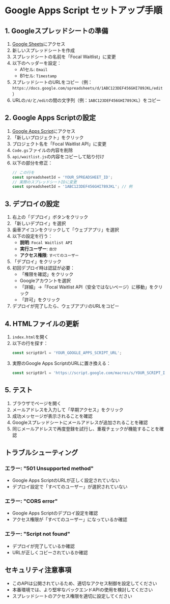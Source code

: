 # Google Apps Script セットアップ手順

## 1. Googleスプレッドシートの準備

1. [Google Sheets](https://sheets.google.com)にアクセス
2. 新しいスプレッドシートを作成
3. スプレッドシートの名前を「Focal Waitlist」に変更
4. 以下のヘッダーを設定：
   - A1セル: `Email`
   - B1セル: `Timestamp`
5. スプレッドシートのURLをコピー（例：`https://docs.google.com/spreadsheets/d/1ABC123DEF456GHI789JKL/edit`）
6. URLの`/d/`と`/edit`の間の文字列（例：`1ABC123DEF456GHI789JKL`）をコピー

## 2. Google Apps Scriptの設定

1. [Google Apps Script](https://script.google.com)にアクセス
2. 「新しいプロジェクト」をクリック
3. プロジェクト名を「Focal Waitlist API」に変更
4. `Code.gs`ファイルの内容を削除
5. `api/waitlist.js`の内容をコピーして貼り付け
6. 以下の部分を修正：
   ```javascript
   // この行を
   const spreadsheetId = 'YOUR_SPREADSHEET_ID';
   // 実際のスプレッドシートIDに変更
   const spreadsheetId = '1ABC123DEF456GHI789JKL'; // 例
   ```

## 3. デプロイの設定

1. 右上の「デプロイ」ボタンをクリック
2. 「新しいデプロイ」を選択
3. 歯車アイコンをクリックして「ウェブアプリ」を選択
4. 以下の設定を行う：
   - **説明**: `Focal Waitlist API`
   - **実行ユーザー**: `自分`
   - **アクセス権限**: `すべてのユーザー`
5. 「デプロイ」をクリック
6. 初回デプロイ時は認証が必要：
   - 「権限を確認」をクリック
   - Googleアカウントを選択
   - 「詳細」→「Focal Waitlist API（安全ではないページ）に移動」をクリック
   - 「許可」をクリック
7. デプロイが完了したら、ウェブアプリのURLをコピー

## 4. HTMLファイルの更新

1. `index.html`を開く
2. 以下の行を探す：
   ```javascript
   const scriptUrl = 'YOUR_GOOGLE_APPS_SCRIPT_URL';
   ```
3. 実際のGoogle Apps ScriptのURLに置き換える：
   ```javascript
   const scriptUrl = 'https://script.google.com/macros/s/YOUR_SCRIPT_ID/exec';
   ```

## 5. テスト

1. ブラウザでページを開く
2. メールアドレスを入力して「早期アクセス」をクリック
3. 成功メッセージが表示されることを確認
4. Googleスプレッドシートにメールアドレスが追加されることを確認
5. 同じメールアドレスで再度登録を試行し、重複チェックが機能することを確認

## トラブルシューティング

### エラー: "501 Unsupported method"
- Google Apps ScriptのURLが正しく設定されていない
- デプロイ設定で「すべてのユーザー」が選択されていない

### エラー: "CORS error"
- Google Apps Scriptのデプロイ設定を確認
- アクセス権限が「すべてのユーザー」になっているか確認

### エラー: "Script not found"
- デプロイが完了しているか確認
- URLが正しくコピーされているか確認

## セキュリティ注意事項

- このAPIは公開されているため、適切なアクセス制御を設定してください
- 本番環境では、より堅牢なバックエンドAPIの使用を検討してください
- スプレッドシートのアクセス権限を適切に設定してください
